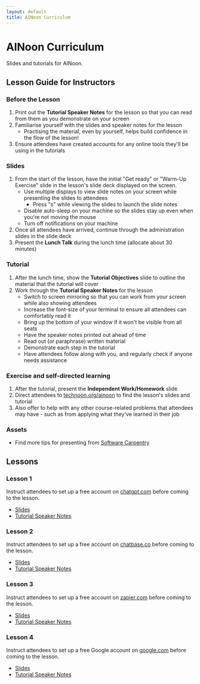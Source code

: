 ```yaml
---
layout: default
title: AINoon Curriculum
---
```


# AINoon Curriculum

Slides and tutorials for AINoon.

## Lesson Guide for Instructors

### Before the Lesson

1. Print out the **Tutorial Speaker Notes** for the lesson so that you can read from them as you demonstrate on your screen
2. Familiarise yourself with the slides and speaker notes for the lesson
   * Practising the material, even by yourself, helps build confidence in the flow of the lesson!
3. Ensure attendees have created accounts for any online tools they'll be using in the tutorials

### Slides

1. From the start of the lesson, have the initial "Get ready" or "Warm-Up Exercise" slide in the lesson's slide deck displayed on the screen.
   * Use multiple displays to view slide notes on your screen while presenting the slides to attendees
     * Press "s" while viewing the slides to launch the slide notes
   * Disable auto-sleep on your machine so the slides stay up even when you're not moving the mouse
   * Turn off notifications on your machine
2. Once all attendees have arrived, continue through the administration slides in the slide deck
3. Present the **Lunch Talk** during the lunch time (allocate about 30 minutes)

### Tutorial

1. After the lunch time, show the **Tutorial Objectives** slide to outline the material that the tutorial will cover
2. Work through the **Tutorial Speaker Notes** for the lesson
   * Switch to screen mirroring so that you can work from your screen while also showing attendees
   * Increase the font-size of your terminal to ensure all attendees can comfortably read it
   * Bring up the bottom of your window if it won't be visible from all seats
   * Have the speaker notes printed out ahead of time
   * Read out (or paraphrase) written material
   * Demonstrate each step in the tutorial
   * Have attendees follow along with you, and regularly check if anyone needs assistance

### Exercise and self-directed learning

1. After the tutorial, present the **Independent Work/Homework** slide
2. Direct attendees to [technoon.org/ainoon](https://technoon.org/ainoon) to find the lesson's slides and tutorial
3. Also offer to help with any other course-related problems that attendees may have - such as from applying what they've learned in their job

### Assets

* Find more tips for presenting from [Software Carpentry](https://carpentries.github.io/instructor-training/instructor/17-live.html#top-ten-tips-for-participatory-live-coding-in-a-workshop)

## Lessons

### Lesson 1

Instruct attendees to set up a free account on
[chatgpt.com](https://chatgpt.com) before coming to the lesson.

* [Slides](https://technoon.org/ainoon/lesson_1/slides.html)
* [Tutorial Speaker Notes](https://technoon.org/ainoon/lesson_1/tutorial.html)

### Lesson 2

Instruct attendees to set up a free account on
[chatbase.co](https://chatbase.co) before coming to the lesson.

* [Slides](https://technoon.org/ainoon/lesson_2/slides.html)
* [Tutorial Speaker Notes](https://technoon.org/ainoon/lesson_2/tutorial.html)

### Lesson 3

Instruct attendees to set up a free account on
[zapier.com](https://zapier.com) before coming to the lesson.

* [Slides](https://technoon.org/ainoon/lesson_3/slides.html)
* [Tutorial Speaker Notes](https://technoon.org/ainoon/lesson_3/tutorial.html)

### Lesson 4

Instruct attendees to set up a free Google account on
[google.com](https://google.com) before coming to the lesson.

* [Slides](https://technoon.org/ainoon/lesson_4/slides.html)
* [Tutorial Speaker Notes](https://technoon.org/ainoon/lesson_4/tutorial.html)